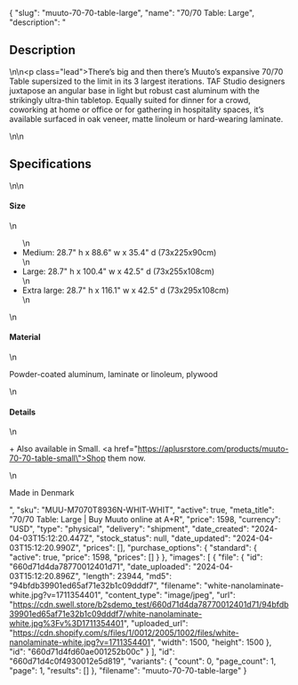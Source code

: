 {
  "slug": "muuto-70-70-table-large",
  "name": "70/70 Table: Large",
  "description": "<h2>Description</h2>\n<!-- split -->\n<p class=\"lead\">There’s big and then there’s Muuto’s expansive 70/70 Table supersized to the limit in its 3 largest iterations. TAF Studio designers juxtapose an angular base in light but robust cast aluminum with the strikingly ultra-thin tabletop. Equally suited for dinner for a crowd, coworking at home or office or for gathering in hospitality spaces, it’s available surfaced in oak veneer, matte linoleum or hard-wearing laminate.</p>\n<!-- split -->\n<h2>Specifications</h2>\n<!-- split -->\n<h4>Size</h4>\n<ul>\n<li>Medium: 28.7\" h x 88.6\" w x 35.4\" d (73x225x90cm)</li>\n<li>Large: 28.7\" h x 100.4\" w x 42.5\" d (73x255x108cm)</li>\n<li>Extra large: 28.7\" h x 116.1\" w x 42.5\" d (73x295x108cm)</li>\n</ul>\n<h4>Material</h4>\n<p>Powder-coated aluminum, laminate or linoleum, plywood</p>\n<h4>Details</h4>\n<p>+ Also available in Small. <a href=\"https://aplusrstore.com/products/muuto-70-70-table-small\">Shop them now.</a></p>\n<p>Made in Denmark</p>",
  "sku": "MUU-M7070T8936N-WHIT-WHIT",
  "active": true,
  "meta_title": "70/70 Table: Large | Buy Muuto online at A+R",
  "price": 1598,
  "currency": "USD",
  "type": "physical",
  "delivery": "shipment",
  "date_created": "2024-04-03T15:12:20.447Z",
  "stock_status": null,
  "date_updated": "2024-04-03T15:12:20.990Z",
  "prices": [],
  "purchase_options": {
    "standard": {
      "active": true,
      "price": 1598,
      "prices": []
    }
  },
  "images": [
    {
      "file": {
        "id": "660d71d4da78770012401d71",
        "date_uploaded": "2024-04-03T15:12:20.896Z",
        "length": 23944,
        "md5": "94bfdb39901ed65af71e32b1c09dddf7",
        "filename": "white-nanolaminate-white.jpg?v=1711354401",
        "content_type": "image/jpeg",
        "url": "https://cdn.swell.store/b2sdemo_test/660d71d4da78770012401d71/94bfdb39901ed65af71e32b1c09dddf7/white-nanolaminate-white.jpg%3Fv%3D1711354401",
        "uploaded_url": "https://cdn.shopify.com/s/files/1/0012/2005/1002/files/white-nanolaminate-white.jpg?v=1711354401",
        "width": 1500,
        "height": 1500
      },
      "id": "660d71d4fd60ae001252b00c"
    }
  ],
  "id": "660d71d4c0f4930012e5d819",
  "variants": {
    "count": 0,
    "page_count": 1,
    "page": 1,
    "results": []
  },
  "filename": "muuto-70-70-table-large"
}